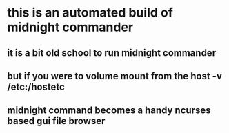 # this is an automated build of midnight commander

## it is a bit old school to run midnight commander
## but if you were to volume mount from the host -v /etc:/hostetc
## midnight command becomes a handy ncurses based gui file browser
